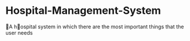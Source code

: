 # Hospital-Management-System
ِA hِospital system in which there are the most important things that the user needs
